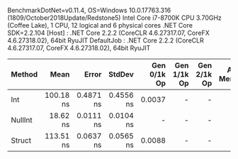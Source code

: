 
BenchmarkDotNet=v0.11.4, OS=Windows 10.0.17763.316 (1809/October2018Update/Redstone5)
Intel Core i7-8700K CPU 3.70GHz (Coffee Lake), 1 CPU, 12 logical and 6 physical cores
.NET Core SDK=2.2.104
  [Host]     : .NET Core 2.2.2 (CoreCLR 4.6.27317.07, CoreFX 4.6.27318.02), 64bit RyuJIT
  DefaultJob : .NET Core 2.2.2 (CoreCLR 4.6.27317.07, CoreFX 4.6.27318.02), 64bit RyuJIT


  Method |      Mean |     Error |    StdDev | Gen 0/1k Op | Gen 1/1k Op | Gen 2/1k Op | Allocated Memory/Op |
-------- |----------:|----------:|----------:|------------:|------------:|------------:|--------------------:|
     Int | 100.18 ns | 0.4871 ns | 0.4556 ns |      0.0037 |           - |           - |                24 B |
 NullInt |  18.62 ns | 0.0111 ns | 0.0104 ns |           - |           - |           - |                   - |
  Struct | 113.51 ns | 0.0637 ns | 0.0565 ns |      0.0088 |           - |           - |                56 B |

